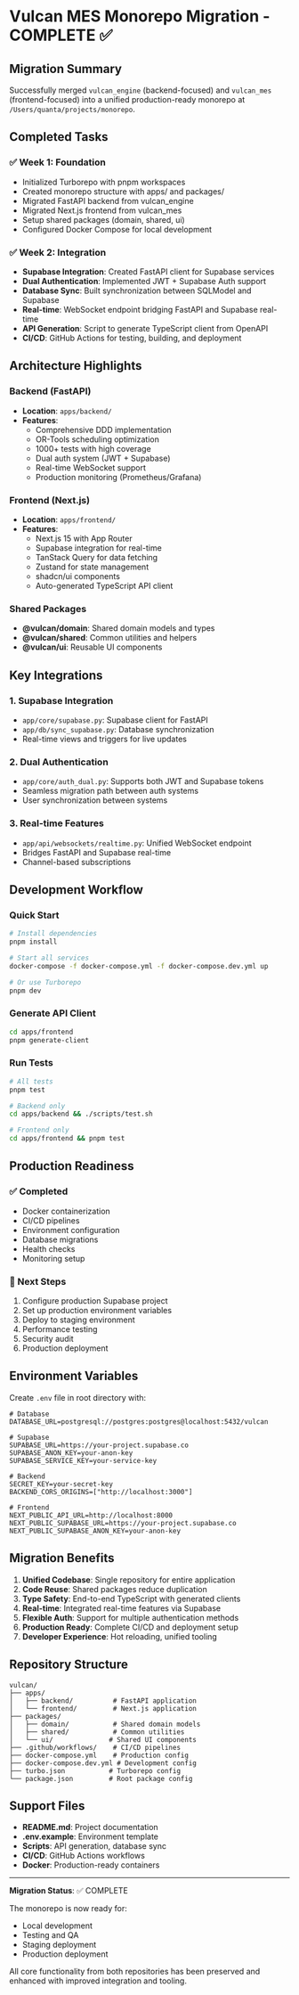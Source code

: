 # Vulcan MES Monorepo Migration - COMPLETE ✅

## Migration Summary

Successfully merged `vulcan_engine` (backend-focused) and `vulcan_mes` (frontend-focused) into a unified production-ready monorepo at `/Users/quanta/projects/monorepo`.

## Completed Tasks

### ✅ Week 1: Foundation
- Initialized Turborepo with pnpm workspaces
- Created monorepo structure with apps/ and packages/
- Migrated FastAPI backend from vulcan_engine
- Migrated Next.js frontend from vulcan_mes
- Setup shared packages (domain, shared, ui)
- Configured Docker Compose for local development

### ✅ Week 2: Integration
- **Supabase Integration**: Created FastAPI client for Supabase services
- **Dual Authentication**: Implemented JWT + Supabase Auth support
- **Database Sync**: Built synchronization between SQLModel and Supabase
- **Real-time**: WebSocket endpoint bridging FastAPI and Supabase real-time
- **API Generation**: Script to generate TypeScript client from OpenAPI
- **CI/CD**: GitHub Actions for testing, building, and deployment

## Architecture Highlights

### Backend (FastAPI)
- **Location**: `apps/backend/`
- **Features**: 
  - Comprehensive DDD implementation
  - OR-Tools scheduling optimization
  - 1000+ tests with high coverage
  - Dual auth system (JWT + Supabase)
  - Real-time WebSocket support
  - Production monitoring (Prometheus/Grafana)

### Frontend (Next.js)
- **Location**: `apps/frontend/`
- **Features**:
  - Next.js 15 with App Router
  - Supabase integration for real-time
  - TanStack Query for data fetching
  - Zustand for state management
  - shadcn/ui components
  - Auto-generated TypeScript API client

### Shared Packages
- **@vulcan/domain**: Shared domain models and types
- **@vulcan/shared**: Common utilities and helpers
- **@vulcan/ui**: Reusable UI components

## Key Integrations

### 1. Supabase Integration
- `app/core/supabase.py`: Supabase client for FastAPI
- `app/db/sync_supabase.py`: Database synchronization
- Real-time views and triggers for live updates

### 2. Dual Authentication
- `app/core/auth_dual.py`: Supports both JWT and Supabase tokens
- Seamless migration path between auth systems
- User synchronization between systems

### 3. Real-time Features
- `app/api/websockets/realtime.py`: Unified WebSocket endpoint
- Bridges FastAPI and Supabase real-time
- Channel-based subscriptions

## Development Workflow

### Quick Start
```bash
# Install dependencies
pnpm install

# Start all services
docker-compose -f docker-compose.yml -f docker-compose.dev.yml up

# Or use Turborepo
pnpm dev
```

### Generate API Client
```bash
cd apps/frontend
pnpm generate-client
```

### Run Tests
```bash
# All tests
pnpm test

# Backend only
cd apps/backend && ./scripts/test.sh

# Frontend only
cd apps/frontend && pnpm test
```

## Production Readiness

### ✅ Completed
- Docker containerization
- CI/CD pipelines
- Environment configuration
- Database migrations
- Health checks
- Monitoring setup

### 🔄 Next Steps
1. Configure production Supabase project
2. Set up production environment variables
3. Deploy to staging environment
4. Performance testing
5. Security audit
6. Production deployment

## Environment Variables

Create `.env` file in root directory with:
```env
# Database
DATABASE_URL=postgresql://postgres:postgres@localhost:5432/vulcan

# Supabase
SUPABASE_URL=https://your-project.supabase.co
SUPABASE_ANON_KEY=your-anon-key
SUPABASE_SERVICE_KEY=your-service-key

# Backend
SECRET_KEY=your-secret-key
BACKEND_CORS_ORIGINS=["http://localhost:3000"]

# Frontend
NEXT_PUBLIC_API_URL=http://localhost:8000
NEXT_PUBLIC_SUPABASE_URL=https://your-project.supabase.co
NEXT_PUBLIC_SUPABASE_ANON_KEY=your-anon-key
```

## Migration Benefits

1. **Unified Codebase**: Single repository for entire application
2. **Code Reuse**: Shared packages reduce duplication
3. **Type Safety**: End-to-end TypeScript with generated clients
4. **Real-time**: Integrated real-time features via Supabase
5. **Flexible Auth**: Support for multiple authentication methods
6. **Production Ready**: Complete CI/CD and deployment setup
7. **Developer Experience**: Hot reloading, unified tooling

## Repository Structure
```
vulcan/
├── apps/
│   ├── backend/          # FastAPI application
│   └── frontend/         # Next.js application
├── packages/
│   ├── domain/           # Shared domain models
│   ├── shared/           # Common utilities
│   └── ui/              # Shared UI components
├── .github/workflows/    # CI/CD pipelines
├── docker-compose.yml    # Production config
├── docker-compose.dev.yml # Development config
├── turbo.json           # Turborepo config
└── package.json         # Root package config
```

## Support Files
- **README.md**: Project documentation
- **.env.example**: Environment template
- **Scripts**: API generation, database sync
- **CI/CD**: GitHub Actions workflows
- **Docker**: Production-ready containers

---

**Migration Status**: ✅ COMPLETE

The monorepo is now ready for:
- Local development
- Testing and QA
- Staging deployment
- Production deployment

All core functionality from both repositories has been preserved and enhanced with improved integration and tooling.